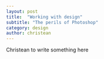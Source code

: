 ```yaml
---
layout: post
title:  "Working with design"
subtitle: "The perils of Photoshop"
category: design
author: christean
---
```


Christean to write something here